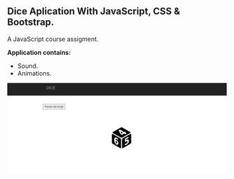 ## Dice Aplication With JavaScript, CSS & Bootstrap.

A JavaScript course assigment.

**Application contains:**
* Sound.
* Animations.

<img src="screenshot/screenshot.png" width="1000">
